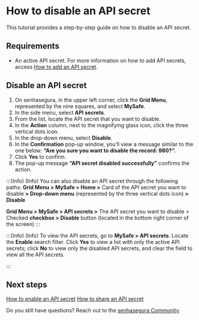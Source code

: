 # How to disable an API secret

This tutorial provides a step-by-step guide on how to disable an API secret.

## Requirements

* An active API secret. For more information on how to add API secrets, access [How to add an API secret](/v3-33/docs/mysafe-api-secret-add).

## Disable an API secret

1. On senhasegura, in the upper left corner, click the **Grid Menu**, represented by the nine squares, and select **MySafe**.
2. In the side menu, select **API secrets**.
3. From the list, locate the API secret that you want to disable.
4. In the **Action** column, next to the magnifying glass icon, click the three vertical dots icon.
5. In the drop-down menu, select **Disable**.
6. In the **Confirmation** pop-up window, you’ll view a message similar to the one below:
**“Are you sure you want to disable the record: 980?“.**
7. Click **Yes** to confirm.
8. The pop-up message **“API secret disabled successfully”** confirms the action.





:::(Info) (Info)
You can also disable an API secret through the following paths:
**Grid Menu > MySafe > Home >** Card of the API secret you want to disable **> Drop-down menu** (represented by the three vertical dots icon) **> Disable**

**Grid Menu > MySafe > API secrets >** The API secret you want to disable > Checked **checkbox > Disable** button (located in the bottom right corner of the screen) 
:::

:::(Info) (Info)
To view the API secrets, go to **MySafe > API secrets**. Locate the **Enable** search filter. Click **Yes** to view a list with only the active API secrets; click **No** to view only the disabled API secrets, and clear the field to view all the API secrets.

:::

## Next steps

[How to enable an API secret](/v3-33/docs/mysafe-api-secret-enable)
[How to share an API secret](/v3-33/docs/mysafe-api-secret-share)


Do you still have questions? Reach out to the [senhasegura Community](https://community.senhasegura.io/).

